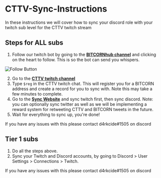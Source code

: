 # CTTV-Sync-Instructions
In these instructions we will cover how to sync your discord role with your twitch sub level for the CTTV twitch stream

## Steps for ALL subs 
1. Follow our twitch bot by going to the [**BITCORNhub channel**](https://www.twitch.tv/bitcornhub) and clicking on the heart to follow. This is so the bot can send you whispers.

![Follow Button](https://bitcornsyncstorage.blob.core.windows.net/sync/follow.png)

2. Go to the [**CTTV twitch channel**](https://www.twitch.tv/cryptotraderstv)
3. Type `$reg` in the CTTV twitch chat.  This will register you for a BITCORN address and create a record for you to sync with. Note this may take a few minutes to complete.
4. Go to the [**Sync Website**](https://bitcornsync.azurewebsites.net/) and sync twitch first, then sync discord. Note: you can optionally sync twitter as well as we will be implementing a reward system for retweeting CTTV and BITCORN tweets in the future. 
5. Wait for everything to sync up, you're done!

If you have any issues with this please contact d4rkcide#1505 on discord

## Tier 1 subs
1. Do all the steps above.
2. Sync your Twitch and Discord accounts, by going to Discord > User Settings > Connections > Twitch.

If you have any issues with this please contact d4rkcide#1505 on discord
